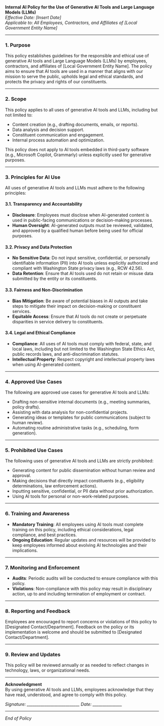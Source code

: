 **Internal AI Policy for the Use of Generative AI Tools and Large Language Models (LLMs)**  
*Effective Date: [Insert Date]*  
*Applicable to: All Employees, Contractors, and Affiliates of [Local Government Entity Name]*  

---

### **1. Purpose**  
This policy establishes guidelines for the responsible and ethical use of generative AI tools and Large Language Models (LLMs) by employees, contractors, and affiliates of [Local Government Entity Name]. The policy aims to ensure that AI tools are used in a manner that aligns with our mission to serve the public, upholds legal and ethical standards, and protects the privacy and rights of our constituents.

---

### **2. Scope**  
This policy applies to all uses of generative AI tools and LLMs, including but not limited to:  
- Content creation (e.g., drafting documents, emails, or reports).  
- Data analysis and decision support.  
- Constituent communication and engagement.  
- Internal process automation and optimization.  

This policy does not apply to AI tools embedded in third-party software (e.g., Microsoft Copilot, Grammarly) unless explicitly used for generative purposes.

---

### **3. Principles for AI Use**  
All uses of generative AI tools and LLMs must adhere to the following principles:  

#### **3.1. Transparency and Accountability**  
- **Disclosure**: Employees must disclose when AI-generated content is used in public-facing communications or decision-making processes.  
- **Human Oversight**: AI-generated outputs must be reviewed, validated, and approved by a qualified human before being used for official purposes.  

#### **3.2. Privacy and Data Protection**  
- **No Sensitive Data**: Do not input sensitive, confidential, or personally identifiable information (PII) into AI tools unless explicitly authorized and compliant with Washington State privacy laws (e.g., RCW 42.56).  
- **Data Retention**: Ensure that AI tools used do not retain or misuse data submitted by the entity or its constituents.  

#### **3.3. Fairness and Non-Discrimination**  
- **Bias Mitigation**: Be aware of potential biases in AI outputs and take steps to mitigate their impact on decision-making or constituent services.  
- **Equitable Access**: Ensure that AI tools do not create or perpetuate disparities in service delivery to constituents.  

#### **3.4. Legal and Ethical Compliance**  
- **Compliance**: All uses of AI tools must comply with federal, state, and local laws, including but not limited to the Washington State Ethics Act, public records laws, and anti-discrimination statutes.  
- **Intellectual Property**: Respect copyright and intellectual property laws when using AI-generated content.  

---

### **4. Approved Use Cases**  
The following are approved use cases for generative AI tools and LLMs:  
- Drafting non-sensitive internal documents (e.g., meeting summaries, policy drafts).  
- Assisting with data analysis for non-confidential projects.  
- Generating ideas or templates for public communications (subject to human review).  
- Automating routine administrative tasks (e.g., scheduling, form generation).  

---

### **5. Prohibited Use Cases**  
The following uses of generative AI tools and LLMs are strictly prohibited:  
- Generating content for public dissemination without human review and approval.  
- Making decisions that directly impact constituents (e.g., eligibility determinations, law enforcement actions).  
- Inputting sensitive, confidential, or PII data without prior authorization.  
- Using AI tools for personal or non-work-related purposes.  

---

### **6. Training and Awareness**  
- **Mandatory Training**: All employees using AI tools must complete training on this policy, including ethical considerations, legal compliance, and best practices.  
- **Ongoing Education**: Regular updates and resources will be provided to keep employees informed about evolving AI technologies and their implications.  

---

### **7. Monitoring and Enforcement**  
- **Audits**: Periodic audits will be conducted to ensure compliance with this policy.  
- **Violations**: Non-compliance with this policy may result in disciplinary action, up to and including termination of employment or contract.  

---

### **8. Reporting and Feedback**  
Employees are encouraged to report concerns or violations of this policy to [Designated Contact/Department]. Feedback on the policy or its implementation is welcome and should be submitted to [Designated Contact/Department].  

---

### **9. Review and Updates**  
This policy will be reviewed annually or as needed to reflect changes in technology, laws, or organizational needs.  

---

**Acknowledgment**  
By using generative AI tools and LLMs, employees acknowledge that they have read, understood, and agree to comply with this policy.  

*Signature: ___________________________   Date: _______________*  

---  
*End of Policy*
